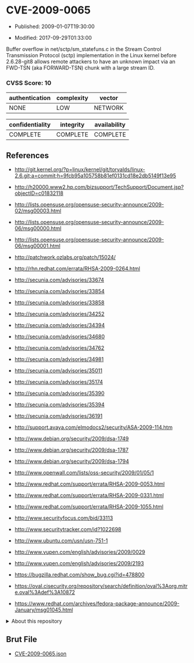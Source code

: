 # CVE-2009-0065

- Published: 2009-01-07T19:30:00

- Modified: 2017-09-29T01:33:00

Buffer overflow in net/sctp/sm_statefuns.c in the Stream Control Transmission Protocol (sctp) implementation in the Linux kernel before 2.6.28-git8 allows remote attackers to have an unknown impact via an FWD-TSN (aka FORWARD-TSN) chunk with a large stream ID.

### CVSS Score: **10**

| authentication | complexity | vector |
| --- | --- | --- |
| NONE | LOW | NETWORK |

| confidentiality | integrity | availability |
| --- | --- | --- |
| COMPLETE | COMPLETE | COMPLETE |

## References

* http://git.kernel.org/?p=linux/kernel/git/torvalds/linux-2.6.git;a=commit;h=9fcb95a105758b81ef0131cd18e2db5149f13e95

* http://h20000.www2.hp.com/bizsupport/TechSupport/Document.jsp?objectID=c01832118

* http://lists.opensuse.org/opensuse-security-announce/2009-02/msg00003.html

* http://lists.opensuse.org/opensuse-security-announce/2009-06/msg00000.html

* http://lists.opensuse.org/opensuse-security-announce/2009-06/msg00001.html

* http://patchwork.ozlabs.org/patch/15024/

* http://rhn.redhat.com/errata/RHSA-2009-0264.html

* http://secunia.com/advisories/33674

* http://secunia.com/advisories/33854

* http://secunia.com/advisories/33858

* http://secunia.com/advisories/34252

* http://secunia.com/advisories/34394

* http://secunia.com/advisories/34680

* http://secunia.com/advisories/34762

* http://secunia.com/advisories/34981

* http://secunia.com/advisories/35011

* http://secunia.com/advisories/35174

* http://secunia.com/advisories/35390

* http://secunia.com/advisories/35394

* http://secunia.com/advisories/36191

* http://support.avaya.com/elmodocs2/security/ASA-2009-114.htm

* http://www.debian.org/security/2009/dsa-1749

* http://www.debian.org/security/2009/dsa-1787

* http://www.debian.org/security/2009/dsa-1794

* http://www.openwall.com/lists/oss-security/2009/01/05/1

* http://www.redhat.com/support/errata/RHSA-2009-0053.html

* http://www.redhat.com/support/errata/RHSA-2009-0331.html

* http://www.redhat.com/support/errata/RHSA-2009-1055.html

* http://www.securityfocus.com/bid/33113

* http://www.securitytracker.com/id?1022698

* http://www.ubuntu.com/usn/usn-751-1

* http://www.vupen.com/english/advisories/2009/0029

* http://www.vupen.com/english/advisories/2009/2193

* https://bugzilla.redhat.com/show_bug.cgi?id=478800

* https://oval.cisecurity.org/repository/search/definition/oval%3Aorg.mitre.oval%3Adef%3A10872

* https://www.redhat.com/archives/fedora-package-announce/2009-January/msg01045.html

<details>
<summary>About this repository</summary> 

  This repository is part of the project [Live Hack CVE](https://github.com/Live-Hack-CVE). Main website can be found [www.live-hack.org](https://www.live-hack.org) 
  
  Made by [Sn0wAlice](https://github.com/Sn0wAlice) for the people that care about security and need to have a feed of the latest CVEs. Hope you enjoy it, don't forget to star the repo and follow me on [Twitter](https://twitter.com/Sn0wAlice) and [Github](https://github.com/Sn0wAlice). And that is my [personnal website](https://www.alice-snow.me/)

  - [Home Page](https://github.com/Live-Hack-CVE)
  - [Framework](https://github.com/Live-Hack-CVE/cve-framework)
  - [CVE database](https://github.com/Live-Hack-CVE/full_database)
  - [Changelog](https://github.com/Live-Hack-CVE/Changelog)
</details>

## Brut File

* [CVE-2009-0065.json](https://raw.githubusercontent.com/Live-Hack-CVE/full_database/main/cves/2009/CVE-2009-0065.json)

